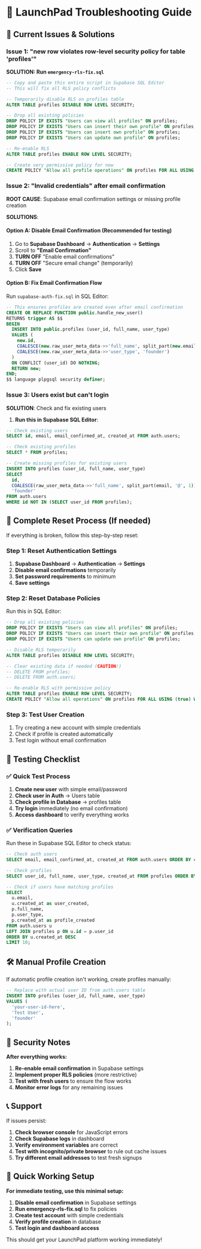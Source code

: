 # 🔧 LaunchPad Troubleshooting Guide

## 🚨 Current Issues & Solutions

### Issue 1: "new row violates row-level security policy for table 'profiles'"

**SOLUTION: Run `emergency-rls-fix.sql`**

```sql
-- Copy and paste this entire script in Supabase SQL Editor
-- This will fix all RLS policy conflicts

-- Temporarily disable RLS on profiles table
ALTER TABLE profiles DISABLE ROW LEVEL SECURITY;

-- Drop all existing policies
DROP POLICY IF EXISTS "Users can view all profiles" ON profiles;
DROP POLICY IF EXISTS "Users can insert their own profile" ON profiles;
DROP POLICY IF EXISTS "Users can insert own profile" ON profiles;
DROP POLICY IF EXISTS "Users can update own profile" ON profiles;

-- Re-enable RLS
ALTER TABLE profiles ENABLE ROW LEVEL SECURITY;

-- Create very permissive policy for now
CREATE POLICY "Allow all profile operations" ON profiles FOR ALL USING (true) WITH CHECK (true);
```

### Issue 2: "Invalid credentials" after email confirmation

**ROOT CAUSE**: Supabase email confirmation settings or missing profile creation

**SOLUTIONS**:

#### Option A: Disable Email Confirmation (Recommended for testing)
1. Go to **Supabase Dashboard** → **Authentication** → **Settings**
2. Scroll to **"Email Confirmation"**
3. **TURN OFF** "Enable email confirmations"
4. **TURN OFF** "Secure email change" (temporarily)
5. Click **Save**

#### Option B: Fix Email Confirmation Flow
Run `supabase-auth-fix.sql` in SQL Editor:

```sql
-- This ensures profiles are created even after email confirmation
CREATE OR REPLACE FUNCTION public.handle_new_user()
RETURNS trigger AS $$
BEGIN
  INSERT INTO public.profiles (user_id, full_name, user_type)
  VALUES (
    new.id, 
    COALESCE(new.raw_user_meta_data->>'full_name', split_part(new.email, '@', 1)), 
    COALESCE(new.raw_user_meta_data->>'user_type', 'founder')
  )
  ON CONFLICT (user_id) DO NOTHING;
  RETURN new;
END;
$$ language plpgsql security definer;
```

### Issue 3: Users exist but can't login

**SOLUTION**: Check and fix existing users

1. **Run this in Supabase SQL Editor**:
```sql
-- Check existing users
SELECT id, email, email_confirmed_at, created_at FROM auth.users;

-- Check existing profiles
SELECT * FROM profiles;

-- Create missing profiles for existing users
INSERT INTO profiles (user_id, full_name, user_type)
SELECT 
  id, 
  COALESCE(raw_user_meta_data->>'full_name', split_part(email, '@', 1)),
  'founder'
FROM auth.users 
WHERE id NOT IN (SELECT user_id FROM profiles);
```

## 🔄 Complete Reset Process (If needed)

If everything is broken, follow this step-by-step reset:

### Step 1: Reset Authentication Settings
1. **Supabase Dashboard** → **Authentication** → **Settings**
2. **Disable email confirmations** temporarily
3. **Set password requirements** to minimum
4. **Save settings**

### Step 2: Reset Database Policies
Run this in SQL Editor:
```sql
-- Drop all existing policies
DROP POLICY IF EXISTS "Users can view all profiles" ON profiles;
DROP POLICY IF EXISTS "Users can insert their own profile" ON profiles;
DROP POLICY IF EXISTS "Users can update own profile" ON profiles;

-- Disable RLS temporarily
ALTER TABLE profiles DISABLE ROW LEVEL SECURITY;

-- Clear existing data if needed (CAUTION!)
-- DELETE FROM profiles;
-- DELETE FROM auth.users;

-- Re-enable RLS with permissive policy
ALTER TABLE profiles ENABLE ROW LEVEL SECURITY;
CREATE POLICY "Allow all operations" ON profiles FOR ALL USING (true) WITH CHECK (true);
```

### Step 3: Test User Creation
1. Try creating a new account with simple credentials
2. Check if profile is created automatically
3. Test login without email confirmation

## 🧪 Testing Checklist

### ✅ Quick Test Process
1. **Create new user** with simple email/password
2. **Check user in Auth** → Users table
3. **Check profile in Database** → profiles table
4. **Try login** immediately (no email confirmation)
5. **Access dashboard** to verify everything works

### ✅ Verification Queries
Run these in Supabase SQL Editor to check status:

```sql
-- Check auth users
SELECT email, email_confirmed_at, created_at FROM auth.users ORDER BY created_at DESC LIMIT 5;

-- Check profiles
SELECT user_id, full_name, user_type, created_at FROM profiles ORDER BY created_at DESC LIMIT 5;

-- Check if users have matching profiles
SELECT 
  u.email,
  u.created_at as user_created,
  p.full_name,
  p.user_type,
  p.created_at as profile_created
FROM auth.users u
LEFT JOIN profiles p ON u.id = p.user_id
ORDER BY u.created_at DESC
LIMIT 10;
```

## 🛠️ Manual Profile Creation

If automatic profile creation isn't working, create profiles manually:

```sql
-- Replace with actual user ID from auth.users table
INSERT INTO profiles (user_id, full_name, user_type)
VALUES (
  'your-user-id-here',
  'Test User',
  'founder'
);
```

## 🔐 Security Notes

**After everything works:**
1. **Re-enable email confirmation** in Supabase settings
2. **Implement proper RLS policies** (more restrictive)
3. **Test with fresh users** to ensure the flow works
4. **Monitor error logs** for any remaining issues

## 📞 Support

If issues persist:

1. **Check browser console** for JavaScript errors
2. **Check Supabase logs** in dashboard
3. **Verify environment variables** are correct
4. **Test with incognito/private browser** to rule out cache issues
5. **Try different email addresses** to test fresh signups

## 🚀 Quick Working Setup

**For immediate testing, use this minimal setup:**

1. **Disable email confirmation** in Supabase settings
2. **Run emergency-rls-fix.sql** to fix policies
3. **Create test account** with simple credentials
4. **Verify profile creation** in database
5. **Test login and dashboard access**

This should get your LaunchPad platform working immediately!